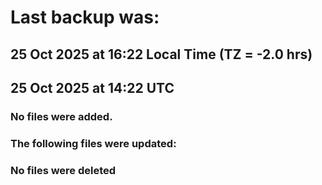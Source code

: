 # Last backup was:
## 25 Oct 2025 at 16:22 Local Time (TZ = -2.0 hrs)  
## 25 Oct 2025 at 14:22 UTC 

### No files were added.

### The following files were updated:

### No files were deleted 
